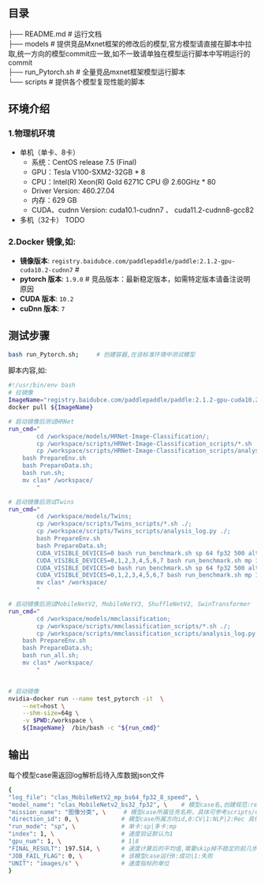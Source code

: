 ## 目录 

├── README.md       # 运行文档  
├── models          # 提供竞品Mxnet框架的修改后的模型,官方模型请直接在脚本中拉取,统一方向的模型commit应一致,如不一致请单独在模型运行脚本中写明运行的commit  
├── run_Pytorch.sh  # 全量竞品mxnet框架模型运行脚本  
└── scripts         # 提供各个模型复现性能的脚本  
## 环境介绍
### 1.物理机环境
- 单机（单卡、8卡）
  - 系统：CentOS release 7.5 (Final)
  - GPU：Tesla V100-SXM2-32GB * 8
  - CPU：Intel(R) Xeon(R) Gold 6271C CPU @ 2.60GHz * 80
  - Driver Version: 460.27.04
  - 内存：629 GB
  - CUDA、cudnn Version: cuda10.1-cudnn7 、 cuda11.2-cudnn8-gcc82
- 多机（32卡） TODO
### 2.Docker 镜像,如:

- **镜像版本**: `registry.baidubce.com/paddlepaddle/paddle:2.1.2-gpu-cuda10.2-cudnn7`   # 
- **pytorch 版本**: `1.9.0`  # 竞品版本：最新稳定版本，如需特定版本请备注说明原因  
- **CUDA 版本**: `10.2`
- **cuDnn 版本**: `7`

## 测试步骤
```bash
bash run_Pytorch.sh;     # 创建容器,在该标准环境中测试模型   
```
脚本内容,如:
```bash
#!/usr/bin/env bash
# 拉镜像
ImageName="registry.baidubce.com/paddlepaddle/paddle:2.1.2-gpu-cuda10.2-cudnn7";
docker pull ${ImageName}

# 启动镜像后测试HRNet
run_cmd="
        cd /workspace/models/HRNet-Image-Classification/;
        cp /workspace/scripts/HRNet-Image-Classification_scripts/*.sh ./;
        cp /workspace/scripts/HRNet-Image-Classification_scripts/analysis_log.py ./;
	bash PrepareEnv.sh 
	bash PrepareData.sh;
	bash run.sh;
	mv clas* /workspace/
        "

# 启动镜像后测试Twins
run_cmd="
        cd /workspace/models/Twins;
        cp /workspace/scripts/Twins_scripts/*.sh ./;
        cp /workspace/scripts/Twins_scripts/analysis_log.py ./;
        bash PrepareEnv.sh 
        bash PrepareData.sh;
        CUDA_VISIBLE_DEVICES=0 bash run_benchmark.sh sp 64 fp32 500 alt_gvt_base;
        CUDA_VISIBLE_DEVICES=0,1,2,3,4,5,6,7 bash run_benchmark.sh mp 176 fp32 500 alt_gvt_base;
        CUDA_VISIBLE_DEVICES=0 bash run_benchmark.sh sp 64 fp32 500 alt_gvt_base;
        CUDA_VISIBLE_DEVICES=0,1,2,3,4,5,6,7 bash run_benchmark.sh mp 176 fp32 500 alt_gvt_base;
        mv clas* /workspace/
        "

# 启动镜像后测试MobileNetV2, MobileNetV3, ShuffleNetV2, SwinTransformer
run_cmd="
        cd /workspace/models/mmclassification;
        cp /workspace/scripts/mmclassification_scripts/*.sh ./;
        cp /workspace/scripts/mmclassification_scripts/analysis_log.py ./;
	bash PrepareEnv.sh 
	bash PrepareData.sh;
	bash run_all.sh;
	mv clas* /workspace/
        "


# 启动镜像
nvidia-docker run --name test_pytorch -it  \
    --net=host \
    --shm-size=64g \
    -v $PWD:/workspace \
    ${ImageName}  /bin/bash -c "${run_cmd}"

```

## 输出

每个模型case需返回log解析后待入库数据json文件

```bash
{
"log_file": "clas_MobileNetV2_mp_bs64_fp32_8_speed", \   
"model_name": "clas_MobileNetv2_bs32_fp32", \    # 模型case名,创建规范:repoName_模型名_bs${bs_item}_${fp_item} 如:clas_MobileNetv1_bs32_fp32
"mission_name": "图像分类", \     # 模型case所属任务名称，具体可参考scripts/config.ini      
"direction_id": 0, \            # 模型case所属方向id,0:CV|1:NLP|2:Rec 具体可参考benchmark/scripts/config.ini    
"run_mode": "sp", \             # 单卡:sp|多卡:mp
"index": 1, \                   # 速度验证默认为1
"gpu_num": 1, \                 # 1|8
"FINAL_RESULT": 197.514, \      # 速度计算后的平均值,需要skip掉不稳定的前几步值
"JOB_FAIL_FLAG": 0, \           # 该模型case运行0:成功|1:失败
"UNIT": "images/s" \            # 速度指标的单位 
}

```

